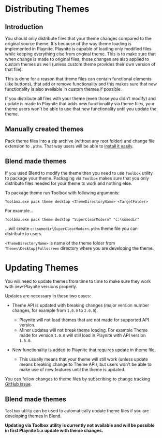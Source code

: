 # Distributing Themes

Introduction
---------------------

You should only distribute files that your theme changes compared to the original source theme. It's because of the way theme loading is implemented in Playnite. Playnite is capable of loading only modified files while keeping everything else from original theme. This is to make sure that when change is made to original files, those changes are also applied to custom themes as well (unless custom theme provides their own version of that file).

This is done for a reason that theme files can contain functional elements (like buttons), that add or remove functionality and this makes sure that new functionality is also available in custom themes if possible.

If you distribute all files with your theme (even those you didn't modify) and update is made to Playnite that adds new functionality via theme files, your theme users won't be able to use that new functionality until you update the theme.

Manually created themes
---------------------

Pack theme files into a zip archive (without any root folder) and change file extension to `.pthm`. That way users will be able to [install it easily](installing.md).

Blend made themes
---------------------

If you used Blend to modify the theme then you need to use `Toolbox` utility to package your theme. Packaging via `Toolbox` makes sure that you only distribute files needed for your theme to work and nothing else.

To package theme run Toolbox with following arguments:

```
Toolbox.exe pack theme desktop <ThemeDirectoryName> <TargetFolder>
```

For example...

```
Toolbox.exe pack theme desktop "SuperClearModern" "c:\somedir"
```

...will create `c:\somedir\SuperClearModern.pthm` theme file you can distribute to users.

`<ThemeDirectoryName>` is name of the theme folder from `Themes\Desktop|Fullscreen` directory where you are developing the theme.

# Updating Themes

You will need to update themes from time to time to make sure they work with new Playnite versions properly.

Updates are necessary in these two cases:

* Theme API is updated with breaking changes (major version number changes, for example from `1.0.0` to `2.0.0`).
  * Playnite will not load themes that are not made for supported API version.
  * Minor updates will not break theme loading. For example Theme made for version `1.0.0` will still load in Playnite with API version `1.5.0`.

* New functionality is added to Playnite that requires update in theme file.
  * This usually means that your theme will still work (unless update means breaking change to Theme API), but users won't be able to make use of new features until the theme is updated.

You can follow changes to theme files by subscribing to [change tracking GitHub issue](https://github.com/JosefNemec/Playnite/issues/1259).

Blend made themes
---------------------

`Toolbox` utility can be used to automatically update theme files if you are developing themes in Blend.

**Updating via Toolbox utility is currently not available and will be possible in first Playnite 5.x update with theme changes.**
